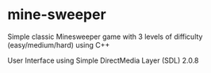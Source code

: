 # mine-sweeper

Simple classic Minesweeper game with 3 levels of difficulty (easy/medium/hard) using C++

User Interface using Simple DirectMedia Layer (SDL) 2.0.8
